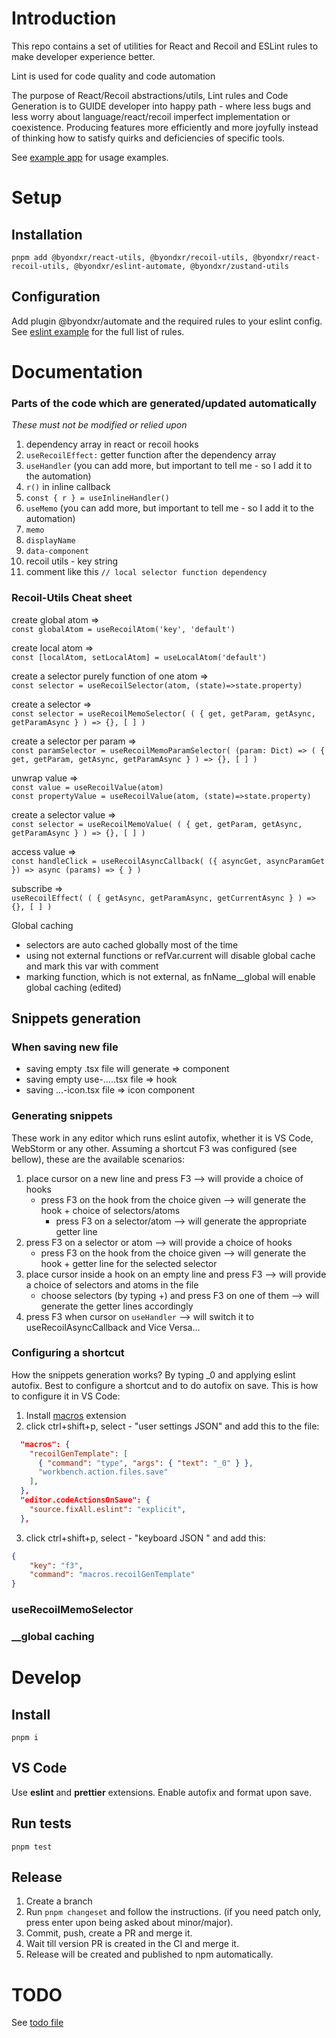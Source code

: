 # Introduction

This repo contains a set of utilities for React and Recoil and ESLint rules to make developer experience better.

Lint is used for code quality and code automation

The purpose of React/Recoil abstractions/utils, Lint rules and Code Generation is to GUIDE developer into happy path - where less bugs and less worry about language/react/recoil imperfect implementation or coexistence. Producing features more efficiently and more joyfully instead of thinking how to satisfy quirks and deficiencies of specific tools.

See [example app](./example-app) for usage examples.

# Setup

## Installation

```
pnpm add @byondxr/react-utils, @byondxr/recoil-utils, @byondxr/react-recoil-utils, @byondxr/eslint-automate, @byondxr/zustand-utils
```

## Configuration

Add plugin @byondxr/automate and the required rules to your eslint config. See [eslint example](./example-app/.eslintrc.json) for the full list of rules.

# Documentation

### Parts of the code which are generated/updated automatically

_These must not be modified or relied upon_

1. dependency array in react or recoil hooks
2. `useRecoilEffect:` getter function after the dependency array
3. `useHandler` (you can add more, but important to tell me - so I add it to the automation)
4. `r()` in inline callback
5. `const { r } = useInlineHandler()`
6. `useMemo` (you can add more, but important to tell me - so I add it to the automation)
7. `memo`
8. `displayName`
9. `data-component`
10. recoil utils - key string
11. comment like this `// local selector function dependency`

### Recoil-Utils Cheat sheet

create global atom => <br/>`const globalAtom = useRecoilAtom('key', 'default')`

create local atom =><br/>`const [localAtom, setLocalAtom] = useLocalAtom('default')`

create a selector purely function of one atom =><br/>`const selector = useRecoilSelector(atom, (state)=>state.property)`

create a selector =><br/>`const selector = useRecoilMemoSelector( ( { get, getParam, getAsync, getParamAsync } ) => {}, [ ] )`

create a selector per param =><br/>`const paramSelector = useRecoilMemoParamSelector( (param: Dict) => ( { get, getParam, getAsync, getParamAsync } ) => {}, [ ] )`

unwrap value =><br/>`const value = useRecoilValue(atom)`<br/>`const propertyValue = useRecoilValue(atom, (state)=>state.property)`

create a selector value =><br/>`const selector = useRecoilMemoValue( ( { get, getParam, getAsync, getParamAsync } ) => {}, [ ] )`

access value =><br/>`const handleClick = useRecoilAsyncCallback( ({ asyncGet, asyncParamGet }) => async (params) => { } )`

subscribe =><br/>`useRecoilEffect( ( { getAsync, getParamAsync, getCurrentAsync } ) => {}, [ ] )`

Global caching

-   selectors are auto cached globally most of the time
-   using not external functions or refVar.current will disable global cache and mark this var with comment
-   marking function, which is not external, as fnName\_\_global will enable global caching (edited)

## Snippets generation

### When saving new file

-   saving empty .tsx file will generate => component
-   saving empty use-…..tsx file => hook
-   saving …-icon.tsx file => icon component

### Generating snippets

These work in any editor which runs eslint autofix, whether it is VS Code, WebStorm or any other.
Assuming a shortcut F3 was configured (see bellow), these are the available scenarios:

1. place cursor on a new line and press F3 --> will provide a choice of hooks
    - press F3 on the hook from the choice given --> will generate the hook + choice of selectors/atoms
        - press F3 on a selector/atom --> will generate the appropriate getter line
2. press F3 on a selector or atom --> will provide a choice of hooks
    - press F3 on the hook from the choice given --> will generate the hook + getter line for the selected selector
3. place cursor inside a hook on an empty line and press F3 --> will provide a choice of selectors and atoms in the file
    - choose selectors (by typing +) and press F3 on one of them --> will generate the getter lines accordingly
4. press F3 when cursor on `useHandler` --> will switch it to useRecoilAsyncCallback and Vice Versa…

### Configuring a shortcut

How the snippets generation works? By typing \_0 and applying eslint autofix.
Best to configure a shortcut and to do autofix on save. This is how to configure it in VS Code:

1. Install [macros](https://github.com/geddski/macros) extension
2. click ctrl+shift+p, select - "user settings JSON" and add this to the file:

```json
  "macros": {
    "recoilGenTemplate": [
      { "command": "type", "args": { "text": "_0" } },
      "workbench.action.files.save"
    ],
  },
  "editor.codeActionsOnSave": {
    "source.fixAll.eslint": "explicit",
  },
```

3. click ctrl+shift+p, select - "keyboard JSON " and add this:

```json
{
	"key": "f3",
	"command": "macros.recoilGenTemplate"
}
```

### useRecoilMemoSelector

### \_\_global caching

# Develop

## Install

```
pnpm i
```

## VS Code

Use **eslint** and **prettier** extensions. Enable autofix and format upon save.

## Run tests

```
pnpm test
```

## Release

1. Create a branch
2. Run `pnpm changeset` and follow the instructions. (if you need patch only, press enter upon being asked about minor/major).
3. Commit, push, create a PR and merge it.
4. Wait till version PR is created in the CI and merge it.
5. Release will be created and published to npm automatically.

# TODO

See [todo file](./TODO.md)
